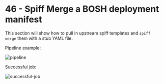 46 - Spiff Merge a BOSH deployment manifest
===========================================

This section will show how to pull in upstream spiff templates and `spiff merge` them with a stub YAML file.

Pipeline example:

![pipeline](http://cl.ly/image/2S1V1I3H0S3U/Concourse.png)

Successful job:

![successful-job](http://cl.ly/image/41230L1m2K3j/job-spiff-merge__1_-_Concourse.png)
